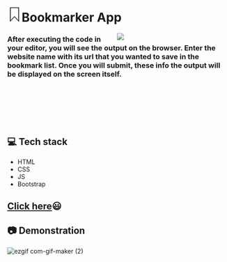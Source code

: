 # <img src="logo.svg" height="33px">Bookmarker App

<img align="right" width="50%" src="https://user-images.githubusercontent.com/65494453/216777371-8597bd93-5103-4848-bd66-cb690210be7f.png">

### After executing the code in your editor, you will see the output on the browser. Enter the website name with its url that you wanted to save in the bookmark list. Once you will submit, these info the output will be displayed on the screen itself.

<br><br><br><br><br>

## 💻 Tech stack

- HTML
- CSS
- JS
- Bootstrap

## [Click here](https://raw.githack.com/muskan467/Front-End-Projects/bookmark-app/Projects/Bookmarker_App/index.html)😃

## 📷 Demonstration

![ezgif com-gif-maker (2)](https://user-images.githubusercontent.com/65494453/216777115-e9ba6245-c963-457d-b89e-0b6c5e6ae389.gif)
